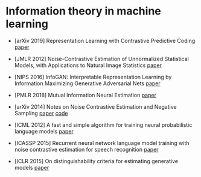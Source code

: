 # Information theory in machine learning

* [arXiv 2019] Representation Learning with Contrastive Predictive Coding [paper](https://arxiv.org/pdf/1807.03748.pdf)

* [JMLR 2012] Noise-Contrastive Estimation of Unnormalized Statistical Models, with Applications to Natural Image Statistics [paper](https://www.jmlr.org/papers/volume13/gutmann12a/gutmann12a.pdf)

* [NIPS 2016] InfoGAN: Interpretable Representation Learning by Information Maximizing Generative Adversarial Nets [paper](https://arxiv.org/pdf/1606.03657.pdf)

* [PMLR 2018] Mutual Information Neural Estimation [paper](https://arxiv.org/pdf/1801.04062.pdf)

* [arXiv 2014] Notes on Noise Contrastive Estimation and Negative Sampling [paper](https://arxiv.org/pdf/1410.8251.pdf) [code](https://github.com/Stonesjtu/Pytorch-NCE)

* [ICML 2012] A fast and simple algorithm for training neural probabilistic language models [paper](https://arxiv.org/ftp/arxiv/papers/1206/1206.6426.pdf)

* [ICASSP 2015] Recurrent neural network language model training with noise contrastive estimation for speech recognition [paper](http://mi.eng.cam.ac.uk/projects/cued-rnnlm/papers/ICASSP2015-rnnlm-nce.pdf)

* [ICLR 2015] On distinguishability criteria for estimating generative models [paper](https://arxiv.org/pdf/1412.6515.pdf)
